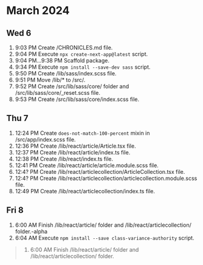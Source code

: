 # March 2024


## Wed 6


1. 9:03 PM Create /CHRONICLES.md file.
1. 9:04 PM Execute `npx create-next-app@latest` script.
1. 9:04 PM...9:38 PM Scaffold package.
1. 9:34 PM Execute `npm install --save-dev sass` script.
1. 9:50 PM Create /lib/sass/index.scss file.
1. 9:51 PM Move /lib/* to /src/.
1. 9:52 PM Create /src/lib/sass/core/ folder and
	/src/lib/sass/core/_reset.scss file.
1. 9:53 PM Create /src/lib/sass/core/index.scss file.

## Thu 7


1. 12:24 PM Create `does-not-match-100-percent` mixin in /src/app/index.scss file.
1. 12:36 PM Create /lib/react/article/Article.tsx file.
1. 12:37 PM Create /lib/react/article/index.ts file.
1. 12:38 PM Create /lib/react/index.ts file.
1. 12:41 PM Create /lib/react/article/article.module.scss file.
1. 12:4? PM Create /lib/react/articlecollection/ArticleCollection.tsx file.
1. 12:4? PM Create /lib/react/articlecollection/articlecollection.module.scss file.
1. 12:49 PM Create /lib/react/articlecollection/index.ts file.

## Fri 8


1. 6:00 AM Finish /lib/react/article/ folder and
	/lib/react/articlecollection/ folder.-alpha
1. 6:04 AM Execute `npm install --save class-variance-authority` script.

> 1. 6:00 AM Finish /lib/react/article/ folder and
>	/lib/react/articlecollection/ folder.
